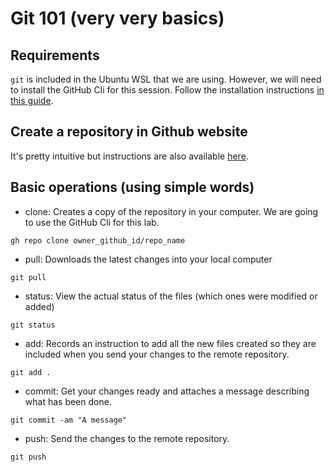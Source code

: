 # Git 101 (very very basics)

## Requirements

`git` is included in the Ubuntu WSL that we are using. However, we will need to install the GitHub Cli for this session. Follow the installation instructions [in this guide](./gh_setup). 

## Create a repository in Github website

It's pretty intuitive but instructions are also available [here](https://docs.github.com/en/get-started/quickstart/create-a-repo).

## Basic operations (using simple words)

- clone: Creates a copy of the repository in your computer. We are going to use the GitHub Cli for this lab.

`gh repo clone owner_github_id/repo_name`

- pull: Downloads the latest changes into your local computer

`git pull`

- status: View the actual status of the files (which ones were modified or added)

`git status`

- add: Records an instruction to add all the new files created so they are included when you send your changes to the remote repository.

`git add .`

- commit: Get your changes ready and attaches a message describing what has been done.

`git commit -am "A message"`

- push: Send the changes to the remote repository.

`git push`
